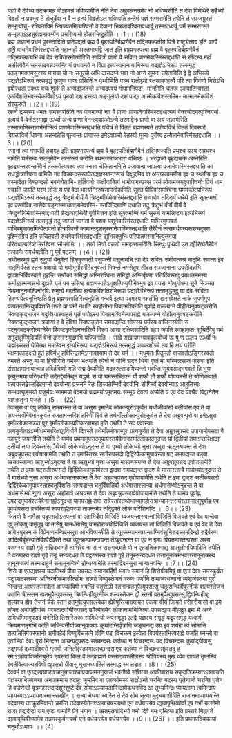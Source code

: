 

  
यज्ञो वै देवेभ्य उदक्रामन्न वोऽहमन्नं भविष्यामीति नेति देवा अब्रुवन्ननन्नमेव नो भविष्यसीति तं देवा विमेथिरे सहैभ्यो विहृतो न प्रबभूव ते होचुर्देवा न वै न इत्थं विहृतोऽलं भविष्यति हन्तेमं यज्ञं सम्भरामेति तथेति तं सञ्जभ्रुस्तं सम्भृत्योचु- रश्विनाविमं भिषज्यतमित्यश्विनौ वै देवानां भिषजावश्विनावध्वर्यू तस्मादध्वर्यू घर्मं सम्भरतस्तं सम्भृत्याऽऽहतुर्ब्रह्मन्प्रवर्ग्येण प्रचरिष्यामो होतरभिष्टुहीति ।।1।। (18)  
ब्रह्म जज्ञानं प्रथमं पुरस्तादिति प्रतिपद्यते ब्रह्म वै बृहस्पतिर्ब्रह्मणैवैनं तद्भिषज्यतीयं पित्रे राष्ट्र्येत्यग्र इति वाग्वै राष्ट्री वाचमेवास्मिंस्तद्दधाति महान्मही अस्तभायद्वि जात इति ब्राह्मणस्पत्या ब्रह्म वै बृहस्पतिर्ब्रह्मणैवैनं तद्भिषज्यत्यभि त्यं देवं सवितारमोण्योरिति सावित्री प्राणो वै सविता प्राणमेवास्मिंस्तद्दधाति सं सीदस्व महाँ असीत्येवैनं समसादयन्नञ्जन्ति यं प्रथयन्तो न विप्रा इत्यज्यमानायाभिरूपा यद्यज्ञेऽभिरूपं तत्समृद्धं पतङ्गमक्तमसुरस्य मायया यो नः सनुत्यो अभि दासदग्ने भवा नो अग्ने सुमना उपेताविति द्वे द्वे अभिरूपे यद्यज्ञेऽभिरूपं तत्समृद्धं कृणुष्व पाजः प्रसितिं न पृथ्वीमिति पञ्च राक्षोघ्न्यो रक्षसामपहत्यै परि त्वा गिर्वणो गिरोऽधि द्वयोरधदा उक्थ्यं वचः शुक्रं ते अन्यद्यजतन्ते अन्यदपश्यं गोपामनिपद्य- मानमिति चतस्र एकपातिन्यस्ता एकविंशतिर्भवन्त्येकविंशोऽयं पुरुषो दश हस्त्या अङ्गुलयो दश पाद्या आत्मैकविंशस्तमिम- मात्मानमेकविंशं संस्कुरुते ।।2।। (19)  
स्रक्वे द्रप्सस्य धमतः समस्वरन्निति नव पावमान्यो नव वै प्राणाः प्राणानेवास्मिंस्तद्दधात्ययं वेनश्चोदयत्पृश्निगर्भा इत्ययं वै वेनोऽस्माद्वा ऊर्ध्वा अन्ये प्राणा वेनन्त्यवाञ्चोऽन्ये तस्माद्वेनः प्राणो वा अयं सन्नाभेरिति तस्मान्नाभिस्तन्नाभेर्नाभित्वं प्राणमेवास्मिंस्तद्दधाति पवित्रं ते विततं ब्रह्मणस्पते तपोष्ववित्रं विततं दिवस्पदे वियत्पवित्रं धिषणा अतन्वतेति पूतवन्तः प्राणास्त इमेऽवाञ्चो रेतस्यो मूत्र्यः पुरीष्य इत्येतानेवास्मिंस्तद्दधाति ।।3।। (20)  
गणानां त्वा गणपतिं हवामह इति ब्राह्मणस्पत्यं ब्रह्म वै बृहस्पतिर्ब्रह्मणैवैनं तद्भिषज्यति प्रथश्च यस्य सप्रथश्च नामेति घर्मतन्वः सतनुमेवैनं तत्सरूपं करोति रथन्तरमाजभारा वसिष्ठः । भरद्वाजो बृहदाचक्रे अग्नेरिति बृहद्रथन्तरवन्तमेवैनं तत्करोत्यपश्यं त्वा मनसा चेकितानमिति प्रजावान्प्राजापत्यः प्रजामेवास्मिंस्तद्दधाति का राधद्धोत्राश्विना वामिति नव विच्छन्दसस्तदेतद्यज्ञस्यान्तस्त्यं विक्षुद्रमिव वा अन्तस्त्यमणीय इव च स्थवीय इव च तस्मादेता विच्छन्दसो भवन्त्येताभि- र्हाश्विनोः कक्षीवान्प्रियं धामोपागच्छत्स परमं लोकमजयदुपाश्विनोः प्रियं धाम गच्छति जयति परमं लोकं य एवं वेदा भात्यग्निरुषसामनीकमिति सूक्तं पीपिवांसमश्विना घर्ममच्छेत्यभिरूपं यद्यज्ञेभिऽरूपं तत्समृद्धं तदु त्रैष्टुभं वीर्यं वै त्रिष्टुब्वीर्यमेवास्मिंस्तद्दधाति ग्रावाणेव तदिदर्थं जरेथे इति सूक्तमक्षी इव कर्णाविव नासेवेत्यङ्गसमाख्याऽयमेवास्मिं- स्तदिन्द्रियाणि दधाति तदु त्रैष्टुभं वीर्यं वीर्यं वै त्रिष्टुब्वीर्यमेवास्मिन्तद्दधाती ळेद्यावापृथिवी पूर्वचित्तय इति सूक्तमग्निं घर्मं सुरुचं यामन्निष्टय इत्यभिरूपं यद्यज्ञेऽभिरूपं तत्समृद्धं तदु जागतं जागता वै पशवः पशूनेवास्मिंस्तद्दधाति याभिरमुमावतं याभिरमुमावतमित्येतावतो होत्राश्विनौ कामान्ददृशतुस्तानेवास्मिंस्तद्दधाति तैरेवैनं तत्समर्धयत्यरूरुचदुषसः पृश्निरग्रिय इति रुचितवती रुचमेवास्मिंस्तद्दधाति द्युभिरक्तुभिः परिपातमस्मानित्युत्तमया परिदधात्यरिष्टेभिरश्विना सौभगेभिः ।। तन्नो मित्रो वरुणो मामहन्तामदितिः सिन्धुः पृथिवी उत द्यौरित्येतैरेवैनं तत्कामैः समर्धयतीति नु पूर्वं पटलम् ।।4।। (21)  
अथोत्तरमुप ह्वये सुदुघां धेनुमेतां हिङ्कृण्वती वसुपत्नी वसूनामभि त्वा देव सवितः समीवत्सन्न मातृभिः सवत्स इव मातृभिर्यस्ते स्तनः शशयो यो मयोभूर्गौरमीमेदनुवत्सं मिषन्तं नमसेदुप सीदत सञ्जानाना उपसीदन्नभि द्वादशभिर्विवस्वतो दुहन्ति सप्तैकां समिद्धो अग्निरश्विना समिद्धो अग्निर्वृषणा रतिर्दिवस्तदु प्रयक्षतममस्य कर्माऽऽत्मन्वन्नभो दुह्यते घृतं पय उत्तिष्ठ ब्रह्मणस्पतेऽधुक्षत्पिप्युषीमिषमुप द्रव पयसा गोधुगोषमा सुते सिञ्चत श्रियमानूनमश्विनोरृषिः समुत्ये महतीरप इत्येकविंशतिरभिरूपा यद्यज्ञेऽभिरूपं तत्समृद्धमुदु ष्य देवः सविता हिरण्ययेत्यनूत्तिष्ठति प्रैतु ब्रह्मणस्पतिरित्यनुप्रैति गन्धर्व इत्था पदमस्य रक्षतीति खरमवेक्षते नाके सुपर्णमुप यत्पतन्तमित्युपविशति तप्तो वां घर्मो नक्षति स्वहोतोभा पिबतमश्विनेति पूर्वाह्णे यजत्यग्ने वीहीत्यनुवषट्करोति स्विष्टकृद्भाजनं यदुस्रियास्वाहुतं घृतं पयोऽस्य पिबतमश्विनेत्यपराह्णे यजत्यग्ने वीहीत्यनुवषट्करोति स्विष्टकृद्भाजनं त्रयाणां ह वै हविषां स्विष्टकृतेन समवद्यन्ति सोमस्य घर्मस्य वाजिनस्येति स यदनुवषट्करोत्यग्नेरेव स्विष्टकृतोऽनन्तरित्यै विश्वा आशा दक्षिणसादिति ब्रह्मा जपति स्वाहाकृतः शुचिर्देवेषु घर्मः समुद्रादूर्मिमुदियर्ति वेनो द्रप्सस्समुद्रमभि यज्जिगाति । सखे सखायमभ्याववृत्स्वोर्ध्व ऊ षु ण ऊतय ऊर्ध्वो नः पाह्यंहसस्तं घेमित्था नमस्विन इत्यभिरूपा यद्यज्ञेऽभिरूपं तत्समृद्धं पावकशोच्चे तव हि क्षयं परीति भक्षमाकाङ्क्षते हुतं हविर्मधु हविरिन्द्रतमेऽग्नावश्याम ते देव घर्म ।। मधुमतः पितुमतो वाजवतोऽङ्गिरस्वतो नमस्ते अस्तु मा मा हिंसीरिति घर्मस्य भक्षयति श्येनो न योनिं सदनं धिया कृतं मा यस्मिन्न्त्सप्त वासवा इति संसाद्यमानायान्वाह हविर्हविष्मो महि सद्म दैव्यमिति यदहरुत्सादयिष्यन्तो भवन्ति सूयवसाद्भगवती हि भूया इत्युत्तमया परिदधाति तदेतद्देवमिथुनं यद्धर्मः स यो घर्मस्तच्छिश्नं यौ शफौ तौ शफौ योपयमनी ते श्रोणिकपाले यत्पयस्तद्रेस्तदिदमग्नौ देवयोन्यां प्रजनने रेतः सिच्यतेग्निर्वै देवयोनिः सोग्निर्वै देवयोन्याऽ आहुतिभ्यः सम्भवत्यृङ्मयो यजुर्मयः साममयो वेदमयो ब्रह्ममयोऽमृतमयः सम्भूय देवता अप्येति य एवं वेद यश्चैवं विद्वानेतेन यज्ञक्रतुना यजते ।।5।। (22)  
देवासुरा वा एषु लोकेषु समयतन्त ते वा असुरा इमानेव लोकान्पुरोऽकुर्वत यथौजीयांसो बलीयांस एवं ते वा अयस्मयीमेवेमामकुर्वत रजतामन्तरिक्षं हरिणीं दिवं ते तथेमाँल्लोकान्पुरोऽकुर्वत ते देवा अब्रुवन्पुरो वा इमेऽसुरा इमाँल्लोकानक्रत पुर इमाँल्लोकान्प्रतिकरवामहा इति तथेति ते सद एवास्याः प्रत्यकुर्वताऽऽग्नीध्रमन्तरिक्षाद्धविर्धाने दिवस्ते तथेमाँल्लोकान्पुरः प्रत्यकुर्वत ते देवा अब्रुवन्नुपसद उपायामोपसदा वै महापुरं जयन्तीति तथेति ते यामेव प्रथमामुपसदमुपायंस्तयैवेनानस्माँल्लोकादनुदन्त यां द्वितीयां तयाऽन्तरिक्षाद्यां तृतीयां तया दिवस्तांस्ैथेभ्यो लोकेभ्योऽनुदन्त ते वा एभ्यो लोकेभ्यो नुत्ता असुरा ऋतूनश्रयन्त ते देवा अब्रुवन्नुपसद एवोपायामेति तथेति त इमास्तिस्रः सतीरुपसदो द्विर्द्विरेकैकामुपायंस्ता षट् समपद्यन्त षड्वा ऋतवस्तान्वा ऋतुभ्योऽनुदन्त ते वा ऋतुभ्यो नुत्ता असुरा मासानश्रयन्त ते देवा अब्रुवन्नुपसद एवोपायामेति तथेति त इमाः षट्सतीरुपसदो द्विर्द्विरेकैकामुपायंस्ता द्वादश समपद्यन्त द्वादश वै मासास्तान्वै मासेभ्योऽनुदन्त ते वै मासेभ्यो नुत्ता असुरा अर्धमासानश्रयन्त ते देवा अब्रुवन्नुपसद एवोपायामेति तथेति त इमा द्वादश सतीरुपसदो द्विर्द्विरेकैकामुपायंस्ताश्चतुर्विंशतिः समपद्यन्त चतुर्विंशतिर्वा अर्धमासास्तान्वा अर्धमासेभ्योऽनुदन्त ते वा अर्धमासेभ्यो नुत्ता असुरा अहोरात्रे अश्रयन्त ते देवा अब्रुवन्नुपसदावेवोपायामेति तथेति ते यामेव पूर्वाह्ण उपसदमुपायंस्तयैवैनानह्नोऽनुदन्त यामपराह्णे तया रात्रेस्तांस्तथोभाभ्यामहोरात्राभ्यामन्तरायंस्तस्मात्सुपूर्वाह्ण एव पूर्वयोपसदा प्रचरितव्यं स्वपराह्णेऽपरया तावन्तमेव तद्द्विषते लोकं परिशिनष्टि ।।6।। (23)  
जितयो वै नामैता यदुपसदोऽसपत्नां वा एताभिर्देवा विजितिं व्यजयन्तासपत्नां विजितिं विजयते एवं वेद यान्देवा एषु लोकेषु यामृतुषु यां मासेषु यामर्धमासेषु यामहोरात्रयोर्विजितिं व्यजयन्त तां विजितिं विजयते य एवं वेद ते देवा अबिभयुरस्माकं विप्रेमाणमन्विदमसुरा आभविष्यन्तीति ते व्युत्क्रम्यामन्त्रयन्ताग्निर्वसुभिरुदक्रामदिन्द्रो रुद्रैर्वरुण आदित्यैर्बृहस्पतिर्विश्वैर्देवैस्ते तथा व्युत्क्रम्यामन्त्रयन्त तेऽब्रुवन्हन्त या एव न इमाः प्रियतमास्तन्वस्ता अस्य वरुणस्य राज्ञो गृहे सन्निदधामहै ताभिरेव नः स न सङ्गच्छातै यो न एतदतिक्रामाद्य आलुलोभयिषादिति तथेति ते वरुणस्य राज्ञो गृहे तनूः सन्यदधत ते यद्वरुणस्य राज्ञो गृहे तनूस्सन्यदधत तत्तानूनप्त्रमभवत्तत्तानूनप्त्रस्य तानूनप्त्रत्वं तस्मादाहुर्न सतानूनप्त्रिणे द्रोग्धव्यमिति तस्माद्विदमसुरा नान्वाभवन्ति ।।7।। (24)  
शिरो वा एतद्यज्ञस्य यदातिथ्यं ग्रीवा उपसदः समानबर्हिषी भवतः समानं हि शिरोग्रीवमिषुं वा एतां देवाः समस्कुर्वत यदुपसदस्तस्या अग्निरनीकमासीत्सोमः शल्यो विष्णुस्तेजनं वरुणः पर्णानि तामाज्यधन्वानो व्यसृजंस्तया पुरो भिन्दन्त आयंस्तस्मादेता आज्यहविषो भवन्ति चतुरोऽग्रे स्तनान्व्रतमुपैत्युपसत्सु चतुःसन्धिर्हीषुरनीकं शल्यस्तेजनं पर्णानि त्रीन्स्तनान्व्रतमुपैत्युपसत्सु त्रिषन्धिर्हीषुरनीकं शल्यस्तेजनं द्वौ स्तनौ व्रतमुपैत्युपसत्सु द्विषन्धिर्हीषुः शल्यश्च ह्येव तेजनं चैकं स्तनं व्रतमुपैत्युपसत्स्वेका ह्येवेषुरित्याख्यायत एकया वीर्यं क्रियते परोवरीयांसो वा इमे लोका अर्वागंहीयांसः परस्तादर्वाचीरुपसद उपैत्येषामेव लोकानामभिजित्या उपसद्याय मीह्ळुष इमां मे अग्ने समिधमिमामुपसदं वनेरिति तिस्रस्तिस्रः सामिधेन्यो रूपसमृद्धा एतद्वै यज्ञस्य समृद्धं यद्रूपसमृद्धं यत्कर्म क्रियमाणमृगभि वदति जघ्निवतीर्याज्यानुवाक्याः कुर्यादग्निर्वृत्राणि जङ्घनद्य उग्र इव शर्यहा त्वं सोमासि सत्पतितिर्गयस्फानो अमीवहेदं विष्णुर्विचक्रमे त्रीणि पदा विचक्रम इत्येता विपर्यस्ताभिरपराह्णे यजति घ्नन्तो वा एताभिर्वा देवाः पुरो भिन्दन्त आयन्यदुपसदः सच्छन्दसः कर्तव्या न विच्छन्दसः यद् विच्छन्दसः कुर्याद्ग्रीवासु तद्गण्डं दध्यादीश्वरो ग्लावो जनितो(स्तस्मात्सच्छन्दस एव कर्तव्या न विच्छन्दस)स्तदु ह स्माऽऽहोपाविर्जानश्रुतेय उपसदां किल वै तद्ब्राह्मणे यस्मादप्यश्लीलस्य श्रोत्रियस्य मुखं व्येव ज्ञायते तृप्तमिव रेभतीवेत्याज्यहविषो ह्युपसदो ग्रीवासु मुखमध्याहितं तस्माद्ध स्म तदाह ।।8।। (25)  
देववर्म वा एतद्यत्प्रयाजाश्चानुयाजाश्चाप्रयाजमननुयाजं भवतीष्वै संशित्या अप्रतिशराय सकृदतिक्रम्याऽऽश्रावयति यज्ञस्याभिक्रान्त्या अनपक्रमाय तदाहुः क्रूरमिव वा एतत्सोमस्य राज्ञोऽन्ते चरन्ति यदस्य घृतेनान्ते चरन्ति घृतेन हि वज्रेणेन्द्रो वृत्रमहंस्तद्यदंशुरंशुष्टे देव सोमाऽऽप्यायतामिन्द्रायैकधनविद आ तुभ्यमिन्द्रः प्यायतामा त्वमिन्द्राय प्यायस्वाऽऽप्याययास्मान्त्सखीन् । सन्या मेधया स्वस्ति ते देव सोम सुत्या मुदृचमाशीयेति राजानमाप्याययन्ति यदेवास्य तत्क्रूरमिवान्ते चरन्ति तदेवास्यैतेनाऽऽप्याययन्त्यथो एनं वर्धयन्त्येव द्यावापृथिव्योर्वा एष गर्भो यत्सोमो राजा तद्यदेष्टा राय एष्टा वामानि प्रेषे भगाय । ऋतमृतवादिभ्यो नमो दिवे नमः पृथिव्या इति प्रस्तरे निह्नवते द्यावापृथिवीभ्यामेव तन्नमस्कुर्वन्त्यथो एने वर्धयन्त्येव वर्धयन्त्येव ।।9।। (26) ।। इति प्रथमपञ्चिकायां चतुर्थोऽध्यायः ।। [4]  
